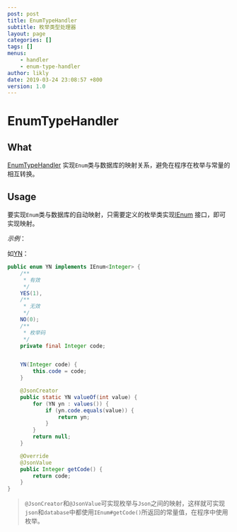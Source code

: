 ```yaml
---
post: post
title: EnumTypeHandler
subtitle: 枚举类型处理器
layout: page
categories: []
tags: []
menus:
    - handler
    - enum-type-handler
author: likly
date: 2019-03-24 23:08:57 +800
version: 1.0
---
```


# EnumTypeHandler

## What

[EnumTypeHandler](/final-mybatis/final-mybatis-core/src/main/java/org/finalframework/mybatis/handler/EnumTypeHandler.java)
实现`Enum`类与数据库的映射关系，避免在程序在枚举与常量的相互转换。

## Usage

要实现`Enum`类与数据库的自动映射，只需要定义的枚举类实现[IEnum](/final-data/final-data-context/src/main/java/org/finalframework/data/entity/enums/IEnum.java)
接口，即可实现映射。

*示例*：

如[YN](/final-data/final-data-context/src/main/java/org/finalframework/data/entity/enums/YN.java)：

```java
public enum YN implements IEnum<Integer> {
    /**
     * 有效
     */
    YES(1),
    /**
     * 无效
     */
    NO(0);
    /**
     * 枚举码
     */
    private final Integer code;


    YN(Integer code) {
        this.code = code;
    }

    @JsonCreator
    public static YN valueOf(int value) {
        for (YN yn : values()) {
            if (yn.code.equals(value)) {
                return yn;
            }
        }
        return null;
    }

    @Override
    @JsonValue
    public Integer getCode() {
        return code;
    }
}
```

> `@JsonCreator`和`@JsonValue`可实现枚举与`Json`之间的映射，这样就可实现`json`和`database`中都使用`IEnum#getCode()`所返回的常量值，在程序中使用枚举。